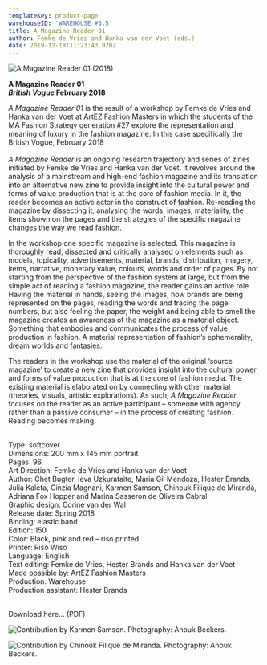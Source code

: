 ```yaml
---
templateKey: product-page
warehouseID: 'WAREHOUSE #3.5'
title: A Magazine Reader 01
author: Femke de Vries and Hanka van der Voet (eds.)
date: 2019-12-18T11:23:43.920Z
---
```

![A Magazine Reader 01 (2018)](/img/a-magazine-reader-v-gue.jpg "A Magazine Reader 01 (2018)")

**A Magazine Reader 01**\
***British Vogue* February 2018**

*A Magazine Reader 01* is the result of a workshop by Femke de Vries and Hanka van der Voet at ArtEZ Fashion Masters in which the students of the MA Fashion Strategy generation #27 explore the representation and meaning of luxury in the fashion magazine. In this case specifically the British Vogue, February 2018\
\
*A Magazine Reader* is an ongoing research trajectory and series of zines initiated by Femke de Vries and Hanka van der Voet. It revolves around the analysis of a mainstream and high-end fashion magazine and its translation into an alternative new zine to provide insight into the cultural power and forms of value production that is at the core of fashion media. In it, the reader becomes an active actor in the construct of fashion. Re-reading the magazine by dissecting it, analysing the words, images, materiality, the items shown on the pages and the strategies of the specific magazine changes the way we read fashion.

In the workshop one specific magazine is selected. This magazine is thoroughly read, dissected and critically analysed on elements such as models, topicality, advertisements, material, brands, distribution, imagery, items, narrative, monetary value, colours, words and order of pages. By not starting from the perspective of the fashion system at large, but from the simple act of reading a fashion magazine, the reader gains an active role. Having the material in hands, seeing the images, how brands are being represented on the pages, reading the words and tracing the page numbers, but also feeling the paper, the weight and being able to smell the magazine creates an awareness of the magazine as a material object. Something that embodies and communicates the process of value production in fashion. A material representation of fashion’s ephemerality, dream worlds and fantasies.

The readers in the workshop use the material of the original ‘source magazine’ to create a new zine that provides insight into the cultural power and forms of value production that is at the core of fashion media. The existing material is elaborated on by connecting with other material (theories, visuals, artistic explorations). As such, *A Magazine Reader* focuses on the reader as an active participant – someone with agency rather than a passive consumer – in the process of creating fashion. Reading becomes making.

\
Type: softcover\
Dimensions: 200 mm x 145 mm portrait\
Pages: 96\
Art Direction: Femke de Vries and Hanka van der Voet\
Author: Chet Bugter, Ieva Uzkurataite, Maria Gil Mendoza, Hester Brands, Julia Kaleta, Cinzia Magnani, Karmen Samson, Chinouk Filique de Miranda, Adriana Fox Hopper and Marina Sasseron de Oliveira Cabral\
Graphic design: Corine van der Wal\
Release date: Spring 2018\
Binding: elastic band\
Edition: 150\
Color: Black, pink and red – riso printed\
Printer: Riso Wiso\
Language: English\
Text editing: Femke de Vries, Hester Brands and Hanka van der Voet\
Made possible by: ArtEZ Fashion Masters\
Production: Warehouse\
Production assistant: Hester Brands

\
Download here... (PDF) 

![Contribution by Karmen Samson. Photography: Anouk Beckers. ](/img/02_a-magazine-reader-01_photo_anouk-beckers.jpg "Contribution by Karmen Samson. Photography: Anouk Beckers.")

![Contribution by Chinouk Filique de Miranda. Photography: Anouk Beckers.](/img/01_a-magazine-reader-01_photo_anouk-beckers.jpg "Contribution by Chinouk Filique de Miranda. Photography: Anouk Beckers.")